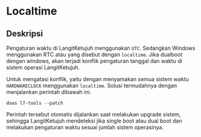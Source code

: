 # Localtime

## Deskripsi

Pengaturan waktu di LangitKetujuh menggunakan `UTC`. Sedangkan Windows menggunakan RTC atau yang disebut dengan `localtime`. Jika dualboot dengan windows, akan terjadi konflik pengaturan tanggal dan waktu di sistem operasi LangitKetujuh.

Untuk mengatasi konflik, yaitu dengan menyamakan semua sistem waktu `HARDWARECLOCK` menggunakan `localtime`. Solusi termudahnya dengan menjalankan perintah dibawah ini.

```
doas l7-tools --patch
```

Perintah tersebut otomatis dijalankan saat melakukan upgrade sistem, sehingga LangitKetujuh mendeteksi jika single boot atau dual boot dan melakukan pengaturan waktu sesuai jumlah sistem operasinya.
